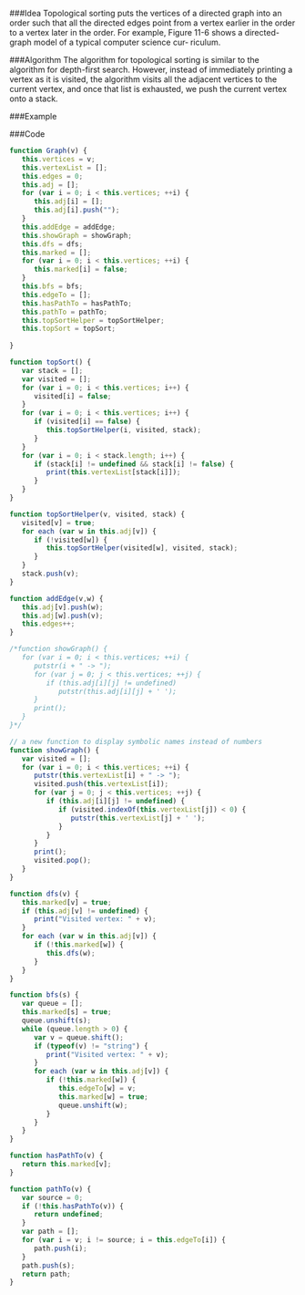 

###Idea
Topological sorting puts the vertices of a directed graph into an order such that all the
directed edges point from a vertex earlier in the order to a vertex later in the order. For
example, Figure 11-6 shows a directed-graph model of a typical computer science cur‐
riculum.

###Algorithm
The algorithm for topological sorting is similar to the algorithm for depth-first
search. However, instead of immediately printing a vertex as it is visited, the algorithm
visits all the adjacent vertices to the current vertex, and once that list is exhausted, we
push the current vertex onto a stack.

###Example


###Code

```javascript
function Graph(v) {
   this.vertices = v;
   this.vertexList = [];
   this.edges = 0;
   this.adj = [];
   for (var i = 0; i < this.vertices; ++i) {
      this.adj[i] = [];
      this.adj[i].push("");
   }
   this.addEdge = addEdge;
   this.showGraph = showGraph;
   this.dfs = dfs;
   this.marked = [];
   for (var i = 0; i < this.vertices; ++i) {
      this.marked[i] = false;
   }
   this.bfs = bfs;
   this.edgeTo = [];
   this.hasPathTo = hasPathTo;
   this.pathTo = pathTo;
   this.topSortHelper = topSortHelper;
   this.topSort = topSort;
   
}

function topSort() {
   var stack = [];
   var visited = [];
   for (var i = 0; i < this.vertices; i++) {
      visited[i] = false;
   }
   for (var i = 0; i < this.vertices; i++) {
      if (visited[i] == false) {
         this.topSortHelper(i, visited, stack);
      }
   }
   for (var i = 0; i < stack.length; i++) {
      if (stack[i] != undefined && stack[i] != false) {
         print(this.vertexList[stack[i]]);
      } 
   }
}

function topSortHelper(v, visited, stack) {
   visited[v] = true; 
   for each (var w in this.adj[v]) {
      if (!visited[w]) {
         this.topSortHelper(visited[w], visited, stack);
      }
   }
   stack.push(v);
}

function addEdge(v,w) {
   this.adj[v].push(w);
   this.adj[w].push(v);
   this.edges++;
}

/*function showGraph() {
   for (var i = 0; i < this.vertices; ++i) {
      putstr(i + " -> ");
      for (var j = 0; j < this.vertices; ++j) {
         if (this.adj[i][j] != undefined)
            putstr(this.adj[i][j] + ' ');
      }
      print();
   }
}*/

// a new function to display symbolic names instead of numbers
function showGraph() {
   var visited = [];
   for (var i = 0; i < this.vertices; ++i) {
      putstr(this.vertexList[i] + " -> ");
      visited.push(this.vertexList[i]);
      for (var j = 0; j < this.vertices; ++j) {
         if (this.adj[i][j] != undefined) {
            if (visited.indexOf(this.vertexList[j]) < 0) {
               putstr(this.vertexList[j] + ' ');
            }
         }
      }
      print();
      visited.pop();
   }
}

function dfs(v) {
   this.marked[v] = true;
   if (this.adj[v] != undefined) { 
      print("Visited vertex: " + v);
   }
   for each (var w in this.adj[v]) {
      if (!this.marked[w]) {
         this.dfs(w);
      }
   }
}

function bfs(s) {
   var queue = [];
   this.marked[s] = true;
   queue.unshift(s);
   while (queue.length > 0) {
      var v = queue.shift();
      if (typeof(v) != "string") {
         print("Visited vertex: " + v);
      }
      for each (var w in this.adj[v]) {
         if (!this.marked[w]) {
            this.edgeTo[w] = v;
            this.marked[w] = true;
            queue.unshift(w);
         }
      }
   }
}

function hasPathTo(v) {
   return this.marked[v];
}

function pathTo(v) {
   var source = 0;
   if (!this.hasPathTo(v)) {
      return undefined;
   }
   var path = [];
   for (var i = v; i != source; i = this.edgeTo[i]) {
      path.push(i);
   }
   path.push(s);
   return path;
}
```
